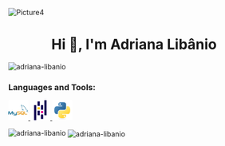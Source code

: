 ![Picture4](https://github.com/adriana-libanio/adriana-libanio/assets/162932884/6447d70a-e4b2-42ad-8ca9-1272ba4ac3d5)


<h1 align="center">Hi 👋, I'm Adriana Libânio</h1>
<p align="left"> <img src="https://komarev.com/ghpvc/?username=adriana-libanio&label=Profile%20views&color=0e75b6&style=flat" alt="adriana-libanio" /> </p>



<p align="left">
</p>

<h3 align="left">Languages and Tools:</h3>
<p align="left"> <a href="https://www.mysql.com/" target="_blank" rel="noreferrer"> <img src="https://raw.githubusercontent.com/devicons/devicon/master/icons/mysql/mysql-original-wordmark.svg" alt="mysql" width="40" height="40"/> </a> <a href="https://pandas.pydata.org/" target="_blank" rel="noreferrer"> <img src="https://raw.githubusercontent.com/devicons/devicon/2ae2a900d2f041da66e950e4d48052658d850630/icons/pandas/pandas-original.svg" alt="pandas" width="40" height="40"/> </a> <a href="https://www.python.org" target="_blank" rel="noreferrer"> <img src="https://raw.githubusercontent.com/devicons/devicon/master/icons/python/python-original.svg" alt="python" width="40" height="40"/> </a> </p>

<p><img align="left" src="https://github-readme-stats.vercel.app/api/top-langs?username=adriana-libanio&show_icons=true&locale=en&layout=compact" alt="adriana-libanio" /></p>

<p>&nbsp;<img align="center" src="https://github-readme-stats.vercel.app/api?username=adriana-libanio&show_icons=true&locale=en" alt="adriana-libanio" /></p>


